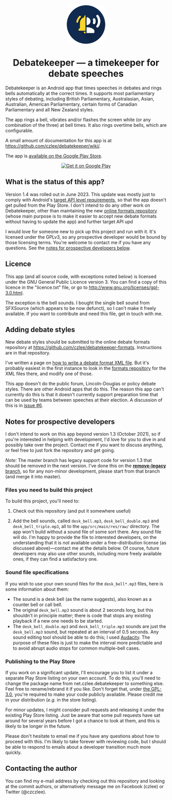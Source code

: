 <div align="center">

<img width="120" src="/misc/icon/overall.svg" />

Debatekeeper &mdash; a timekeeper for debate speeches
=====================================================

</div>

Debatekeeper is an Android app that times speeches in debates and rings bells automatically at the
correct times.  It supports most parliamentary styles of debating, including British Parliamentary,
Australasian, Asian, Australian, American Parliamentary, certain forms of Canadian Parliamentary and
all New Zealand styles.

The app rings a bell, vibrates and/or flashes the screen white (or any combination of the three) at
bell times.  It also rings overtime bells, which are configurable.

A small amount of documentation for this app is at https://github.com/czlee/debatekeeper/wiki/.

The app is [available on the Google Play Store](https://play.google.com/store/apps/details?id=net.czlee.debatekeeper&pcampaignid=pcampaignidMKT-Other-global-all-co-prtnr-py-PartBadge-Mar2515-1).

<div align="center">
<a href="https://play.google.com/store/apps/details?id=net.czlee.debatekeeper&pcampaignid=pcampaignidMKT-Other-global-all-co-prtnr-py-PartBadge-Mar2515-1" target="_blank">
<img alt='Get it on Google Play' height="96" src='https://play.google.com/intl/en_us/badges/static/images/badges/en_badge_web_generic.png'/></a>
</div>

What is the status of this app?
-------------------------------
Version 1.4 was rolled out in June 2023. This update was mostly just to comply with Android's
[target API level
requirements](https://support.google.com/googleplay/android-developer/answer/11926878), so that the
app doesn't get pulled from the Play Store. I don't intend to do any other work on Debatekeeper,
other than maintaining the new [online formats
repository](https://github.com/czlee/debatekeeper-formats) (whose main purpose is to make it easier
to accept new debate formats without having to update the app) and further target API upd

I would love for someone new to pick up this project and run with it. It's licensed under the GPLv3,
so any prospective developer would be bound by those licensing terms. You're welcome to contact me
if you have any questions. See the [notes for prospective developers
below](#notes-for-prospective-developers).

Licence
-------
This app (and all source code, with exceptions noted below) is licensed under the GNU General Public
Licence version 3.  You can find a copy of this licence in the "licence.txt" file, or go to
http://www.gnu.org/licenses/gpl-3.0.html.

The exception is the bell sounds.  I bought the single bell sound from SFXSource (which appears to
be now defunct), so I can't make it freely available.  If you want to contribute and need this file,
get in touch with me.

Adding debate styles
--------------------
New debate styles should be submitted to the online debate formats repository at
https://github.com/czlee/debatekeeper-formats. Instructions are in that repository.

I've written a page on [how to write a debate format XML
file](https://github.com/czlee/debatekeeper/wiki/Writing-your-own-custom-debate-format-file). But
it's probably easiest in the first instance to look in the [formats
repository](https://github.com/czlee/debatekeeper-formats) for the XML files there, and modify one
of those.

This app doesn't do the public forum, Lincoln-Douglas or policy debate styles. There are other
Android apps that do this. The reason this app can't currently do this is that it doesn't currently
support preparation time that can be used by teams between speeches at their election. A discussion
of this is in [issue #6](https://github.com/czlee/debatekeeper/issues/6).

Notes for prospective developers
--------------------------------

I don't intend to work on this app beyond version 1.3 (October 2021), so if you're interested in
helping with development, I'd love for you to dive in and possibly take over the project. Contact me
if you want to discuss anything, or feel free to just fork the repository and get going.

_Note:_ The master branch has legacy support code for version 1.3 that should be removed in the next
version. I've done this on the [**remove-legacy**
branch](https://github.com/czlee/debatekeeper/tree/remove-legacy), so for any non-minor development,
please start from that branch (and merge it into master).

### Files you need to build this project

To build this project, you'll need to:

1. Check out this repository (and put it somewhere useful)

2. Add the bell sounds, called `desk_bell.mp3`, `desk_bell_double.mp3` and `desk_bell_triple.mp3`,
   all to the `app/src/main/res/raw/` directory. The app won't build without a sound file of some
   sort there.  Any sound file will do.  I'm happy to provide the file to interested developers, on
   the understanding that it is _not_ available under a free-distribution license (as discussed
   above)—contact me at the details below.  Of course, future developers may also use other sounds,
   including more freely available ones, if they can find a satisfactory one.

### Sound file specifications

If you wish to use your own sound files for the `desk_bell*.mp3` files, here is some information
about them:
- The sound is a desk bell (as the name suggests), also known as a counter bell or call bell.
- The original `desk_bell.mp3` sound is about 2 seconds long, but this shouldn't in principle
  matter; there is code that stops any existing playback if a new one needs to be started.
- The `desk_bell_double.mp3` and `desk_bell_triple.mp3` sounds are just the `desk_bell.mp3` sound,
  but repeated at an interval of 0.5 seconds. Any sound editing tool should be able to do this; I
  used [Audacity](https://www.audacityteam.org/). The purpose of these files is just to make the
  interval more predictable and to avoid abrupt audio stops for common multiple-bell cases.

### Publishing to the Play Store

If you work on a significant update, I'll encourage you to list it under a separate Play Store
listing on your own account. To do this, you'll need to change the package name from
net.czlee.debatekeeper to something else. Feel free to rename/rebrand it if you like. Don't forget
that, under [the GPL-3.0](https://www.gnu.org/licenses/gpl-3.0.html), you're required to make your
code publicly available. Please credit me in your distribution (_e.g._ in the store listing).

For minor updates, I might consider pull requests and releasing it under the existing Play Store
listing. Just be aware that some pull requests have sat around for several years before I got a
chance to look at them, and this is likely to be longer in the future.

Please don't hesitate to email me if you have any questions about how to proceed with this. I'm
likely to take forever with reviewing code, but I should be able to respond to emails about a
developer transition much more quickly.

Contacting the author
---------------------
You can find my e-mail address by checking out this repository and looking at the commit authors, or
alternatively message me on Facebook (czlee) or Twitter (@czczlee).
